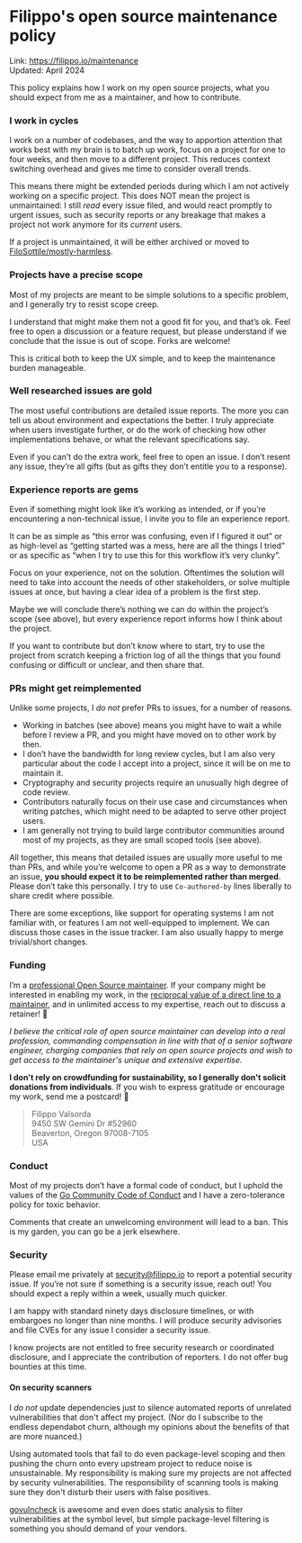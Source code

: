 # Filippo's open source maintenance policy
Link: https://filippo.io/maintenance  
Updated: April 2024

This policy explains how I work on my open source projects, what you should expect from me as a maintainer, and how to contribute.

### I work in cycles

I work on a number of codebases, and the way to apportion attention that works best with my brain is to batch up work, focus on a project for one to four weeks, and then move to a different project. This reduces context switching overhead and gives me time to consider overall trends.

This means there might be extended periods during which I am not actively working on a specific project. This does NOT mean the project is unmaintained: I still _read_ every issue filed, and would react promptly to urgent issues, such as security reports or any breakage that makes a project not work anymore for its _current_ users.

If a project is unmaintained, it will be either archived or moved to [FiloSottile/mostly-harmless](https://github.com/FiloSottile/mostly-harmless).

### Projects have a precise scope

Most of my projects are meant to be simple solutions to a specific problem, and I generally try to resist scope creep.

I understand that might make them not a good fit for you, and that’s ok. Feel free to open a discussion or a feature request, but please understand if we conclude that the issue is out of scope. Forks are welcome!

This is critical both to keep the UX simple, and to keep the maintenance burden manageable.

### Well researched issues are gold

The most useful contributions are detailed issue reports. The more you can tell us about environment and expectations the better. I truly appreciate when users investigate further, or do the work of checking how other implementations behave, or what the relevant specifications say.

Even if you can’t do the extra work, feel free to open an issue. I don’t resent any issue, they’re all gifts (but as gifts they don’t entitle you to a response).

### Experience reports are gems

Even if something might look like it’s working as intended, or if you’re encountering a non-technical issue, I invite you to file an experience report.

It can be as simple as “this error was confusing, even if I figured it out” or as high-level as “getting started was a mess, here are all the things I tried” or as specific as “when I try to use this for this workflow it’s very clunky”.

Focus on your experience, not on the solution. Oftentimes the solution will need to take into account the needs of other stakeholders, or solve multiple issues at once, but having a clear idea of a problem is the first step.

Maybe we will conclude there’s nothing we can do within the project’s scope (see above), but every experience report informs how I think about the project.

If you want to contribute but don’t know where to start, try to use the project from scratch keeping a friction log of all the things that you found confusing or difficult or unclear, and then share that.

### PRs might get reimplemented

Unlike some projects, I *do not* prefer PRs to issues, for a number of reasons.

* Working in batches (see above) means you might have to wait a while before I review a PR, and you might have moved on to other work by then.
* I don’t have the bandwidth for long review cycles, but I am also very particular about the code I accept into a project, since it will be on me to maintain it.
* Cryptography and security projects require an unusually high degree of code review.
* Contributors naturally focus on their use case and circumstances when writing patches, which might need to be adapted to serve other project users.
* I am generally not trying to build large contributor communities around most of my projects, as they are small scoped tools (see above).

All together, this means that detailed issues are usually more useful to me than PRs, and while you’re welcome to open a PR as a way to demonstrate an issue, **you should expect it to be reimplemented rather than merged**. Please don’t take this personally. I try to use `Co-authored-by` lines liberally to share credit where possible.

There are some exceptions, like support for operating systems I am not familiar with, or features I am not well-equipped to implement. We can discuss those cases in the issue tracker. I am also usually happy to merge trivial/short changes.

### Funding

I’m a [professional Open Source maintainer](https://words.filippo.io/professional-maintainers/). If your company might be interested in enabling my work, in the [reciprocal value of a direct line to a maintainer](https://words.filippo.io/dispatches/reciprocal/), and in unlimited access to my expertise, reach out to discuss a retainer! 📨

_I believe the critical role of open source maintainer can develop into a real profession, commanding compensation in line with that of a senior software engineer, charging companies that rely on open source projects and wish to get access to the maintainer's unique and extensive expertise._

**I don't rely on crowdfunding for sustainability, so I generally don't solicit donations from individuals**. If you wish to express gratitude or encourage my work, send me a postcard! 📮

> Filippo Valsorda  
> 9450 SW Gemini Dr #52960  
> Beaverton, Oregon 97008-7105  
> USA

### Conduct

Most of my projects don’t have a formal code of conduct, but I uphold the values of the [Go Community Code of Conduct](https://go.dev/conduct) and I have a zero-tolerance policy for toxic behavior.

Comments that create an unwelcoming environment will lead to a ban. This is my garden, you can go be a jerk elsewhere.

### Security

Please email me privately at security@filippo.io to report a potential security issue. If you’re not sure if something is a security issue, reach out! You should expect a reply within a week, usually much quicker.

I am happy with standard ninety days disclosure timelines, or with embargoes no longer than nine months. I will produce security advisories and file CVEs for any issue I consider a security issue.

I know projects are not entitled to free security research or coordinated disclosure, and I appreciate the contribution of reporters. I do not offer bug bounties at this time.

#### On security scanners

I _do not_ update dependencies just to silence automated reports of unrelated vulnerabilities that don't affect my project. (Nor do I subscribe to the endless dependabot churn, although my opinions about the benefits of that are more nuanced.)

Using automated tools that fail to do even package-level scoping and then pushing the churn onto every upstream project to reduce noise is unsustainable. My responsibility is making sure my projects are not affected by security vulnerabilities. The responsibility of scanning tools is making sure they don't disturb their users with false positives.

[govulncheck](https://pkg.go.dev/golang.org/x/vuln/cmd/govulncheck) is awesome and even does static analysis to filter vulnerabilities at the symbol level, but simple package-level filtering is something you should demand of your vendors.
